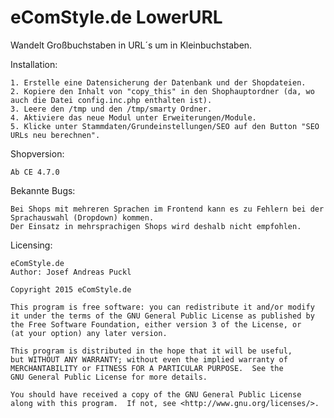 eComStyle.de LowerURL
==========================

Wandelt Großbuchstaben in URL´s um in Kleinbuchstaben.


Installation: 

    1. Erstelle eine Datensicherung der Datenbank und der Shopdateien. 
    2. Kopiere den Inhalt von "copy_this" in den Shophauptordner (da, wo auch die Datei config.inc.php enthalten ist). 
    3. Leere den /tmp und den /tmp/smarty Ordner. 
    4. Aktiviere das neue Modul unter Erweiterungen/Module. 
    5. Klicke unter Stammdaten/Grundeinstellungen/SEO auf den Button "SEO URLs neu berechnen".
	
	
Shopversion:

	Ab CE 4.7.0

Bekannte Bugs: 

	Bei Shops mit mehreren Sprachen im Frontend kann es zu Fehlern bei der Sprachauswahl (Dropdown) kommen.
	Der Einsatz in mehrsprachigen Shops wird deshalb nicht empfohlen.
	
Licensing: 

	eComStyle.de
	Author: Josef Andreas Puckl

	Copyright 2015 eComStyle.de

    This program is free software: you can redistribute it and/or modify
    it under the terms of the GNU General Public License as published by
    the Free Software Foundation, either version 3 of the License, or
    (at your option) any later version.

    This program is distributed in the hope that it will be useful,
    but WITHOUT ANY WARRANTY; without even the implied warranty of
    MERCHANTABILITY or FITNESS FOR A PARTICULAR PURPOSE.  See the
    GNU General Public License for more details.

    You should have received a copy of the GNU General Public License
    along with this program.  If not, see <http://www.gnu.org/licenses/>.